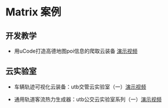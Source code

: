 # Matrix 案例

## 开发教学

* 用uCode打造高德地图poi信息的爬取云装备 [演示视频](https://mp.weixin.qq.com/s/oDd2uAZrz3G7WL9ZKMQ8xQ)  




## 云实验室

* 车辆轨迹可视化云装备：utb交管云实验室（一）[演示视频](https://mp.weixin.qq.com/s/jtM7zp7u5eir1xQ-v4JkfA)

* 通用轨道客流热力生成器：utb公交云实验室系列（一）[演示视频](https://mp.weixin.qq.com/s/cPrRxkgOgz6n5wV4ldKQRA) 





